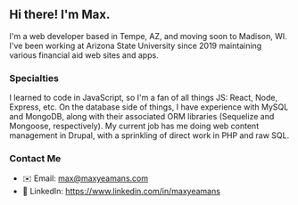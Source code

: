 ## Hi there! I'm Max.

I'm a web developer based in Tempe, AZ, and moving soon to Madison, WI. I've been working at Arizona State University since 2019 maintaining various financial aid web sites and apps. 

### Specialties

I learned to code in JavaScript, so I'm a fan of all things JS: React, Node, Express, etc. On the database side of things, I have experience with MySQL and MongoDB, along with their associated ORM libraries (Sequelize and Mongoose, respectively). My current job has me doing web content management in Drupal, with a sprinkling of direct work in PHP and raw SQL.

### Contact Me

- ✉️ Email: max@maxyeamans.com
- 🔗 LinkedIn: https://www.linkedin.com/in/maxyeamans

<!--
**maxyeamans/maxyeamans** is a ✨ _special_ ✨ repository because its `README.md` (this file) appears on your GitHub profile.

Here are some ideas to get you started:

- 🔭 I’m currently working on ...
- 🌱 I’m currently learning ...
- 👯 I’m looking to collaborate on ...
- 🤔 I’m looking for help with ...
- 💬 Ask me about ...
- 📫 How to reach me: ...
- 😄 Pronouns: ...
- ⚡ Fun fact: ...
-->
